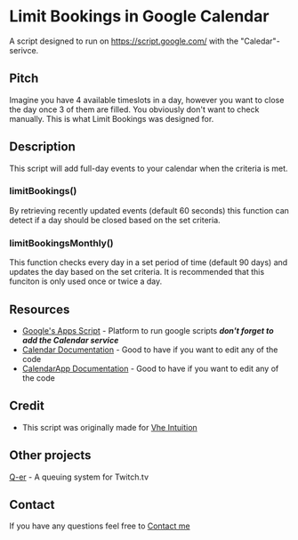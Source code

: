 # Limit Bookings in Google Calendar
A script designed to run on  https://script.google.com/ with the "Caledar"-serivce.

## Pitch
 Imagine you have 4 available timeslots in a day, however you want to close the day once 3 of them are filled. You obviously don't want to check manually. 
 This is what Limit Bookings was designed for.

## Description
  This script will add full-day events to your calendar when the criteria is met.
  ### limitBookings()
  By retrieving recently updated events (default 60 seconds) this function can detect if a day should be closed based on the set criteria.
  
  ### limitBookingsMonthly()
  This function checks every day in a set period of time (default 90 days) and updates the day based on the set criteria. 
  It is recommended that this funciton is only used once or twice a day.

## Resources
- [Google's Apps Script](https://script.google.com/) - Platform to run google scripts ***don't forget to add the Calendar service***
- [Calendar Documentation](https://developers.google.com/apps-script/advanced/calendar) - Good to have if you want to edit any of the code
- [CalendarApp Documentation](https://developers.google.com/apps-script/reference/calendar/calendar) - Good to have if you want to edit any of the code

## Credit
- This script was originally made for [Vhe Intuition](https://vheintution.com/)

## Other projects
[Q-er](https://q-er.live) - A queuing system for Twitch.tv

## Contact
 If you have any questions feel free to [Contact me](mailto:bempus@q-er.live)

